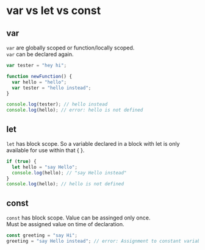 # var vs let vs const

## var

`var` are globally scoped or function/locally scoped.  
`var` can be declared again.

```javascript
var tester = "hey hi";

function newFunction() {
  var hello = "hello";
  var tester = "hello instead";
}

console.log(tester); // hello instead
console.log(hello); // error: hello is not defined
```

## let

`let` has block scope. So a variable declared in a block with let is only available for use within that { }.

```javascript
if (true) {
  let hello = "say Hello";
  console.log(hello); // "say Hello instead"
}
console.log(hello); // hello is not defined
```

## const

`const` has block scope.
Value can be assinged only once.  
Must be assigned value on time of declaration.  

```javascript
const greeting = "say Hi";
greeting = "say Hello instead"; // error: Assignment to constant variable.
```
